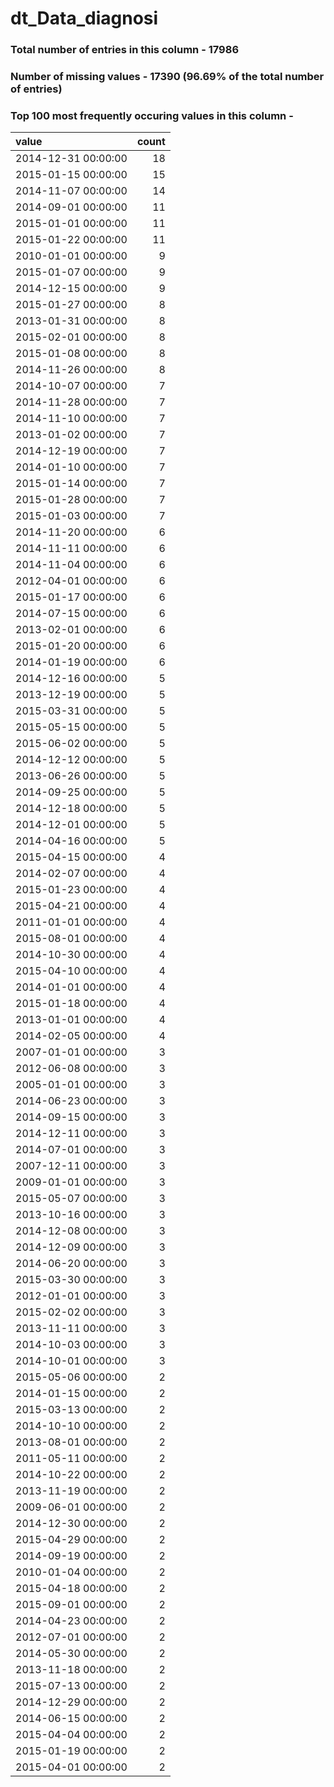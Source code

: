 
# dt_Data_diagnosi

### Total number of entries in this column - 17986

### Number of missing values - 17390 (96.69% of the total number of entries)

### Top 100 most frequently occuring values in this column -

| value               |   count |
|:--------------------|--------:|
| 2014-12-31 00:00:00 |      18 |
| 2015-01-15 00:00:00 |      15 |
| 2014-11-07 00:00:00 |      14 |
| 2014-09-01 00:00:00 |      11 |
| 2015-01-01 00:00:00 |      11 |
| 2015-01-22 00:00:00 |      11 |
| 2010-01-01 00:00:00 |       9 |
| 2015-01-07 00:00:00 |       9 |
| 2014-12-15 00:00:00 |       9 |
| 2015-01-27 00:00:00 |       8 |
| 2013-01-31 00:00:00 |       8 |
| 2015-02-01 00:00:00 |       8 |
| 2015-01-08 00:00:00 |       8 |
| 2014-11-26 00:00:00 |       8 |
| 2014-10-07 00:00:00 |       7 |
| 2014-11-28 00:00:00 |       7 |
| 2014-11-10 00:00:00 |       7 |
| 2013-01-02 00:00:00 |       7 |
| 2014-12-19 00:00:00 |       7 |
| 2014-01-10 00:00:00 |       7 |
| 2015-01-14 00:00:00 |       7 |
| 2015-01-28 00:00:00 |       7 |
| 2015-01-03 00:00:00 |       7 |
| 2014-11-20 00:00:00 |       6 |
| 2014-11-11 00:00:00 |       6 |
| 2014-11-04 00:00:00 |       6 |
| 2012-04-01 00:00:00 |       6 |
| 2015-01-17 00:00:00 |       6 |
| 2014-07-15 00:00:00 |       6 |
| 2013-02-01 00:00:00 |       6 |
| 2015-01-20 00:00:00 |       6 |
| 2014-01-19 00:00:00 |       6 |
| 2014-12-16 00:00:00 |       5 |
| 2013-12-19 00:00:00 |       5 |
| 2015-03-31 00:00:00 |       5 |
| 2015-05-15 00:00:00 |       5 |
| 2015-06-02 00:00:00 |       5 |
| 2014-12-12 00:00:00 |       5 |
| 2013-06-26 00:00:00 |       5 |
| 2014-09-25 00:00:00 |       5 |
| 2014-12-18 00:00:00 |       5 |
| 2014-12-01 00:00:00 |       5 |
| 2014-04-16 00:00:00 |       5 |
| 2015-04-15 00:00:00 |       4 |
| 2014-02-07 00:00:00 |       4 |
| 2015-01-23 00:00:00 |       4 |
| 2015-04-21 00:00:00 |       4 |
| 2011-01-01 00:00:00 |       4 |
| 2015-08-01 00:00:00 |       4 |
| 2014-10-30 00:00:00 |       4 |
| 2015-04-10 00:00:00 |       4 |
| 2014-01-01 00:00:00 |       4 |
| 2015-01-18 00:00:00 |       4 |
| 2013-01-01 00:00:00 |       4 |
| 2014-02-05 00:00:00 |       4 |
| 2007-01-01 00:00:00 |       3 |
| 2012-06-08 00:00:00 |       3 |
| 2005-01-01 00:00:00 |       3 |
| 2014-06-23 00:00:00 |       3 |
| 2014-09-15 00:00:00 |       3 |
| 2014-12-11 00:00:00 |       3 |
| 2014-07-01 00:00:00 |       3 |
| 2007-12-11 00:00:00 |       3 |
| 2009-01-01 00:00:00 |       3 |
| 2015-05-07 00:00:00 |       3 |
| 2013-10-16 00:00:00 |       3 |
| 2014-12-08 00:00:00 |       3 |
| 2014-12-09 00:00:00 |       3 |
| 2014-06-20 00:00:00 |       3 |
| 2015-03-30 00:00:00 |       3 |
| 2012-01-01 00:00:00 |       3 |
| 2015-02-02 00:00:00 |       3 |
| 2013-11-11 00:00:00 |       3 |
| 2014-10-03 00:00:00 |       3 |
| 2014-10-01 00:00:00 |       3 |
| 2015-05-06 00:00:00 |       2 |
| 2014-01-15 00:00:00 |       2 |
| 2015-03-13 00:00:00 |       2 |
| 2014-10-10 00:00:00 |       2 |
| 2013-08-01 00:00:00 |       2 |
| 2011-05-11 00:00:00 |       2 |
| 2014-10-22 00:00:00 |       2 |
| 2013-11-19 00:00:00 |       2 |
| 2009-06-01 00:00:00 |       2 |
| 2014-12-30 00:00:00 |       2 |
| 2015-04-29 00:00:00 |       2 |
| 2014-09-19 00:00:00 |       2 |
| 2010-01-04 00:00:00 |       2 |
| 2015-04-18 00:00:00 |       2 |
| 2015-09-01 00:00:00 |       2 |
| 2014-04-23 00:00:00 |       2 |
| 2012-07-01 00:00:00 |       2 |
| 2014-05-30 00:00:00 |       2 |
| 2013-11-18 00:00:00 |       2 |
| 2015-07-13 00:00:00 |       2 |
| 2014-12-29 00:00:00 |       2 |
| 2014-06-15 00:00:00 |       2 |
| 2015-04-04 00:00:00 |       2 |
| 2015-01-19 00:00:00 |       2 |
| 2015-04-01 00:00:00 |       2 |
